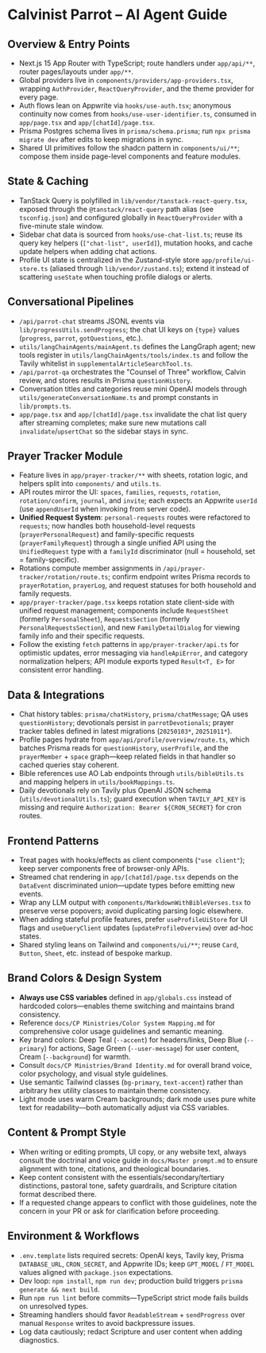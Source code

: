 # Calvinist Parrot – AI Agent Guide
## Overview & Entry Points
- Next.js 15 App Router with TypeScript; route handlers under `app/api/**`, router pages/layouts under `app/**`.
- Global providers live in `components/providers/app-providers.tsx`, wrapping `AuthProvider`, `ReactQueryProvider`, and the theme provider for every page.
- Auth flows lean on Appwrite via `hooks/use-auth.tsx`; anonymous continuity now comes from `hooks/use-user-identifier.ts`, consumed in `app/page.tsx` and `app/[chatId]/page.tsx`.
- Prisma Postgres schema lives in `prisma/schema.prisma`; run `npx prisma migrate dev` after edits to keep migrations in sync.
- Shared UI primitives follow the shadcn pattern in `components/ui/**`; compose them inside page-level components and feature modules.

## State & Caching
- TanStack Query is polyfilled in `lib/vendor/tanstack-react-query.tsx`, exposed through the `@tanstack/react-query` path alias (see `tsconfig.json`) and configured globally in `ReactQueryProvider` with a five-minute stale window.
- Sidebar chat data is sourced from `hooks/use-chat-list.ts`; reuse its query key helpers (`["chat-list", userId]`), mutation hooks, and cache update helpers when adding chat actions.
- Profile UI state is centralized in the Zustand-style store `app/profile/ui-store.ts` (aliased through `lib/vendor/zustand.ts`); extend it instead of scattering `useState` when touching profile dialogs or alerts.

## Conversational Pipelines
- `/api/parrot-chat` streams JSONL events via `lib/progressUtils.sendProgress`; the chat UI keys on `{type}` values (`progress`, `parrot`, `gotQuestions`, etc.).
- `utils/langChainAgents/mainAgent.ts` defines the LangGraph agent; new tools register in `utils/langChainAgents/tools/index.ts` and follow the Tavily whitelist in `supplementalArticleSearchTool.ts`.
- `/api/parrot-qa` orchestrates the "Counsel of Three" workflow, Calvin review, and stores results in Prisma `questionHistory`.
- Conversation titles and categories reuse mini OpenAI models through `utils/generateConversationName.ts` and prompt constants in `lib/prompts.ts`.
- `app/page.tsx` and `app/[chatId]/page.tsx` invalidate the chat list query after streaming completes; make sure new mutations call `invalidate`/`upsertChat` so the sidebar stays in sync.

## Prayer Tracker Module
- Feature lives in `app/prayer-tracker/**` with sheets, rotation logic, and helpers split into `components/` and `utils.ts`.
- API routes mirror the UI: `spaces`, `families`, `requests`, `rotation`, `rotation/confirm`, `journal`, and `invite`; each expects an Appwrite `userId` (use `appendUserId` when invoking from server code).
- **Unified Request System**: `personal-requests` routes were refactored to `requests`; now handles both household-level requests (`prayerPersonalRequest`) and family-specific requests (`prayerFamilyRequest`) through a single unified API using the `UnifiedRequest` type with a `familyId` discriminator (null = household, set = family-specific).
- Rotations compute member assignments in `/api/prayer-tracker/rotation/route.ts`; confirm endpoint writes Prisma records to `prayerRotation`, `prayerLog`, and request statuses for both household and family requests.
- `app/prayer-tracker/page.tsx` keeps rotation state client-side with unified request management; components include `RequestSheet` (formerly `PersonalSheet`), `RequestsSection` (formerly `PersonalRequestsSection`), and new `FamilyDetailDialog` for viewing family info and their specific requests.
- Follow the existing `fetch` patterns in `app/prayer-tracker/api.ts` for optimistic updates, error messaging via `handleApiError`, and category normalization helpers; API module exports typed `Result<T, E>` for consistent error handling.

## Data & Integrations
- Chat history tables: `prisma/chatHistory`, `prisma/chatMessage`; QA uses `questionHistory`; devotionals persist in `parrotDevotionals`; prayer tracker tables defined in latest migrations (`20250103*`, `20251011*`).
- Profile pages hydrate from `app/api/profile/overview/route.ts`, which batches Prisma reads for `questionHistory`, `userProfile`, and the `prayerMember` + `space` graph—keep related fields in that handler so cached queries stay coherent.
- Bible references use AO Lab endpoints through `utils/bibleUtils.ts` and mapping helpers in `utils/bookMappings.ts`.
- Daily devotionals rely on Tavily plus OpenAI JSON schema (`utils/devotionalUtils.ts`); guard execution when `TAVILY_API_KEY` is missing and require `Authorization: Bearer ${CRON_SECRET}` for cron routes.

## Frontend Patterns
- Treat pages with hooks/effects as client components (`"use client"`); keep server components free of browser-only APIs.
- Streamed chat rendering in `app/[chatId]/page.tsx` depends on the `DataEvent` discriminated union—update types before emitting new events.
- Wrap any LLM output with `components/MarkdownWithBibleVerses.tsx` to preserve verse popovers; avoid duplicating parsing logic elsewhere.
- When adding stateful profile features, prefer `useProfileUiStore` for UI flags and `useQueryClient` updates (`updateProfileOverview`) over ad-hoc states.
- Shared styling leans on Tailwind and `components/ui/**`; reuse `Card`, `Button`, `Sheet`, etc. instead of bespoke markup.

## Brand Colors & Design System
- **Always use CSS variables** defined in `app/globals.css` instead of hardcoded colors—enables theme switching and maintains brand consistency.
- Reference `docs/CP Ministries/Color System Mapping.md` for comprehensive color usage guidelines and semantic meaning.
- Key brand colors: Deep Teal (`--accent`) for headers/links, Deep Blue (`--primary`) for actions, Sage Green (`--user-message`) for user content, Cream (`--background`) for warmth.
- Consult `docs/CP Ministries/Brand Identity.md` for overall brand voice, color psychology, and visual style guidelines.
- Use semantic Tailwind classes (`bg-primary`, `text-accent`) rather than arbitrary hex utility classes to maintain theme consistency.
- Light mode uses warm Cream backgrounds; dark mode uses pure white text for readability—both automatically adjust via CSS variables.

## Content & Prompt Style
- When writing or editing prompts, UI copy, or any website text, always consult the doctrinal and voice guide in `docs/Master prompt.md` to ensure alignment with tone, citations, and theological boundaries.
- Keep content consistent with the essentials/secondary/tertiary distinctions, pastoral tone, safety guardrails, and Scripture citation format described there.
- If a requested change appears to conflict with those guidelines, note the concern in your PR or ask for clarification before proceeding.

## Environment & Workflows
- `.env.template` lists required secrets: OpenAI keys, Tavily key, Prisma `DATABASE_URL`, `CRON_SECRET`, and Appwrite IDs; keep `GPT_MODEL` / `FT_MODEL` values aligned with `package.json` expectations.
- Dev loop: `npm install`, `npm run dev`; production build triggers `prisma generate && next build`.
- Run `npm run lint` before commits—TypeScript strict mode fails builds on unresolved types.
- Streaming handlers should favor `ReadableStream` + `sendProgress` over manual `Response` writes to avoid backpressure issues.
- Log data cautiously; redact Scripture and user content when adding diagnostics.
